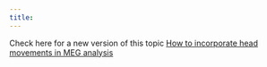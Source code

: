 ```yaml
---
title:
---
```


Check here for a new version of this topic [How to incorporate head movements in MEG analysis](/example/how_to_incorporate_head_movements_in_meg_analysis)
